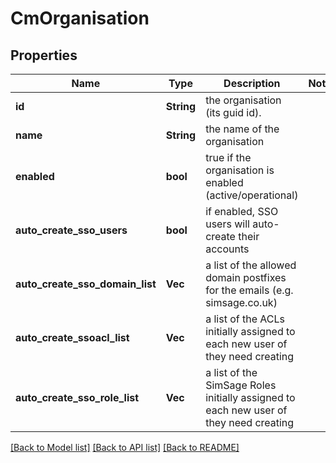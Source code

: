 # CmOrganisation

## Properties

Name | Type | Description | Notes
------------ | ------------- | ------------- | -------------
**id** | **String** | the organisation (its guid id). | 
**name** | **String** | the name of the organisation | 
**enabled** | **bool** | true if the organisation is enabled (active/operational) | 
**auto_create_sso_users** | **bool** | if enabled, SSO users will auto-create their accounts | 
**auto_create_sso_domain_list** | **Vec<String>** | a list of the allowed domain postfixes for the emails (e.g. simsage.co.uk) | 
**auto_create_ssoacl_list** | **Vec<String>** | a list of the ACLs initially assigned to each new user of they need creating | 
**auto_create_sso_role_list** | **Vec<String>** | a list of the SimSage Roles initially assigned to each new user of they need creating | 

[[Back to Model list]](../README.md#documentation-for-models) [[Back to API list]](../README.md#documentation-for-api-endpoints) [[Back to README]](../README.md)


